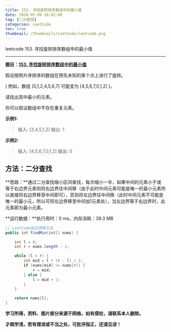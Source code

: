 ```yaml
---
title: 153. 寻找旋转排序数组中的最小值
date: 2020-05-09 16:02:00
tag: [二分查找]
categories: LeetCode
toc: true
thumbnail: /thumbnails/LeetCode/leetcode.png
---
```


leetcode 153. 寻找旋转排序数组中的最小值

<!--more-->

---

**题目：[153. 寻找旋转排序数组中的最小值](https://leetcode-cn.com/problems/find-minimum-in-rotated-sorted-array/)**

假设按照升序排序的数组在预先未知的某个点上进行了旋转。

( 例如，数组 [0,1,2,4,5,6,7] 可能变为 [4,5,6,7,0,1,2] )。

请找出其中最小的元素。

你可以假设数组中不存在重复元素。

**示例1:**

> 输入: [3,4,5,1,2]
> 输出: 1

**示例2:**

> 输入: [4,5,6,7,0,1,2]
> 输出: 0

## 方法：二分查找

**思路：**通过二分查找缩小区间查找，每次缩小一半，如果中间的元素小于或等于右边界元素则将右边界往中间移（由于此时中间元素可能是唯一的最小元素所以直接将右边界移至中间即可），否则将左边界往中间移（此时中间元素不可能是唯一的最小元，所以可将左边界移至中间加1元素处），当左边界等于右边界时，此元素即为最小元素。

**运行数据：**执行用时：0 ms，内存消耗：39.3 MB

```java
// LeetCode指定调用方法
public int findMin(int[] nums) {

    int l = 0;
    int r = nums.length - 1;

    while (l < r) {
        int mid = l + (r - l) / 2;
        if (nums[mid] <= nums[r]) {
            r = mid;
        } else {
            l = mid + 1;
        }
    }

    return nums[l];
}
```

**学习所得，资料、图片部分来源于网络，如有侵权，请联系本人删除。**

**才疏学浅，若有错误或不当之处，可批评指正，还请见谅！**